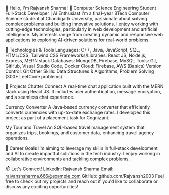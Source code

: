 👋 Hello, I'm Rajvansh Sharma!
🚀 Computer Science Engineering Student | Full-Stack Developer | AI Enthusiast
I'm a final-year BTech Computer Science student at Chandigarh University, passionate about solving complex problems and building innovative solutions. I enjoy working with cutting-edge technologies, particularly in web development and artificial intelligence. My interests range from creating dynamic and responsive web applications to exploring AI-driven solutions for real-world problems.

🔧 Technologies & Tools
Languages: C++, Java, JavaScript, SQL, HTML/CSS, Tailwind CSS
Frameworks/Libraries: React JS, Node.js, Express, MERN stack
Databases: MongoDB, Firebase, MySQL
Tools: Git, GitHub, Visual Studio Code, Docker
Cloud: Firebase, AWS (Basics)
Version Control: Git
Other Skills: Data Structures & Algorithms, Problem Solving (300+ LeetCode problems)

💼 Projects
Chatter Connect
A real-time chat application built with the MERN stack using React JS. It includes user authentication, message encryption, and a seamless chat experience.

Currency Converter
A Java-based currency converter that efficiently converts currencies with up-to-date exchange rates. I developed this project as part of a placement task for Cognizant.

My Tour and Travel
An SQL-based travel management system that organizes trips, bookings, and customer data, enhancing travel agency operations.

🎯 Career Goals
I’m aiming to leverage my skills in full-stack development and AI to create impactful solutions in the tech industry. I enjoy working in collaborative environments and tackling complex problems.

📫 Let's Connect!
LinkedIn: Rajvansh Sharma
Email: rajvanshsharma.666@example.com
GitHub: github.com/Rajvansh2003
Feel free to check out my projects and reach out if you'd like to collaborate or discuss any exciting opportunities!
